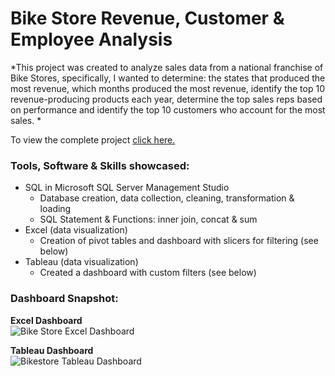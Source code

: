 # Bike Store Revenue, Customer & Employee Analysis

*This project was created to analyze sales data from a national franchise of Bike Stores, specifically, I wanted to determine: the states that produced the most revenue, which months produced the most revenue, identify the top 10 revenue-producing products each year, determine the top sales reps based on performance and identify the top 10 customers who account for the most sales. *

To view the complete project [click here.](https://github.com/peige07/Analytics-Portfolio/blob/main/SQL%20Projects/Bike%20Store%20Revenue%2C%20Customer%20%26%20Employee%20Analysis/Bike%20Store%20Revenue%2C%20Customer%20%26%20Employee%20Analysis.ipynb)

### Tools, Software & Skills showcased:
- SQL in Microsoft SQL Server Management Studio
  - Database creation, data collection, cleaning, transformation & loading
  - SQL Statement & Functions: inner join, concat & sum
- Excel (data visualization)
  - Creation of pivot tables and dashboard with slicers for filtering (see below)
- Tableau (data visualization)
  - Created a dashboard with custom filters (see below)

### Dashboard Snapshot:

**Excel Dashboard**
<br>
![Bike Store Excel Dashboard](https://github.com/peige07/Analytics-Portfolio/assets/136380370/16b9c605-a562-43f6-9d80-c888aa4cb60e)
<br>

**Tableau Dashboard**
<br>
![Bikestore Tableau Dashboard](https://github.com/peige07/Analytics-Portfolio/assets/136380370/c04537b2-2b33-4bfe-8ea2-2093cd1a401e)
